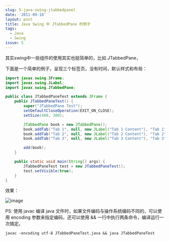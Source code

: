 ```yaml
---
slug: 5-java-swing-jtabbedpanel
date: '2011-09-18'
layout: post
title: Java Swing 中 JTabbedPane 的例子
tags:
  - Java
  - Swing
issue: 5
---
```


其实swing中一些组件的使用其实也挺简单的，比如 JTabbedPane，

下面是一个简单的例子，呈现三个标签页，没有时间，默认样式和布局：

```java
import javax.swing.JFrame;
import javax.swing.JLabel;
import javax.swing.JTabbedPane;

public class JTabbedPaneTest extends JFrame {
    public JTabbedPaneTest() {
        super("JTabbedPane Test");
        setDefaultCloseOperation(EXIT_ON_CLOSE);
        setSize(400, 300);

        JTabbedPane book = new JTabbedPane();
        book.addTab("Tab 1", null, new JLabel("Tab 1 Content"), "Tab 1");
        book.addTab("Tab 2", null, new JLabel("Tab 2 Content"), "Tab 2");
        book.addTab("Tab 3", null, new JLabel("Tab 3 Content"), "Tab 3");

        add(book);
    }

    public static void main(String[] args) {
        JTabbedPaneTest test = new JTabbedPaneTest();
        test.setVisible(true);
    }
}
```

效果：

![image](https://github.com/greatghoul/greatghoul.github.io/assets/208966/17bbd70a-bd23-41f8-b55b-420d5af9a2b4)

PS: 使用 javac 编译 java 文件时，如果文件编码与操作系统编码不同的，可以使用 encoding 参数来指定编码，还可以使用 && 一行中执行两条命令，编译运行一次搞定。

```
javac -encoding utf-8 JTabbedPaneTest.java && java JTabbedPaneTest
```
